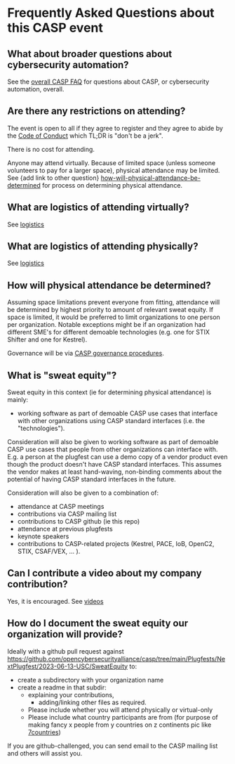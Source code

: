 # Frequently Asked Questions about this CASP event

## What about broader questions about cybersecurity automation?
See the 
[overall CASP FAQ](../../CASP-FAQ.md)
for questions 
about CASP, or cybersecurity automation, overall.

## Are there any restrictions on attending?
The event is open to all if they agree to 
register and they agree to abide by the 
[Code of Conduct](../../../../CODE-OF-CONDUCT.md)
which TL;DR is "don't be a jerk".

There is no cost for attending.

Anyone may attend virtually.
Because of limited space
(unless someone volunteers to pay for a larger space),
physical attendance may be limited.
See {add link to other question} 
[how-will-physical-attendance-be-determined](./faq.md#how-will-physical-attendance-be-determined)
for process on 
determining physical attendance.

## What are logistics of attending virtually?
See [logistics](./logistics.md)

## What are logistics of attending physically?
See [logistics](./logistics.md)

## How will physical attendance be determined?
Assuming space limitations prevent everyone from fitting,
attendance will be determined by 
highest priority to amount of relevant sweat equity.
If space is limited, it would be preferred to limit organizations to
one person per organization. 
Notable exceptions might be if an organization had different SME's
for different demoable technologies (e.g. one for STIX Shifter and one for Kestrel).

Governance will be via [CASP governance procedures](../../../GOVERNANCE.md).

## What is "sweat equity"?
Sweat equity in this context (ie for determining physical attendance) is mainly:
* working software as part of demoable CASP use cases that interface with other organizations using CASP standard interfaces (i.e. the "technologies").

Consideration will also be given to 
working software as part of demoable CASP use cases 
that people from other organizations can interface with. 
E.g. a person at the plugfest can use 
a demo copy of a vendor product 
even though the product doesn't have CASP standard interfaces. 
This assumes the vendor makes 
at least hand-waving, non-binding comments 
about the potential of having CASP standard interfaces in the future. 

Consideration will also be given to a combination of:
* attendance at CASP meetings
* contributions via CASP mailing list
* contributions to CASP github (ie this repo)
* attendance at previous plugfests
* keynote speakers
* contributions to CASP-related projects (Kestrel, PACE, IoB, OpenC2, STIX, CSAF/VEX, ... ).

## Can I contribute a video about my company contribution?
Yes, it is encouraged. See [videos](./SweatEquity/video_list.md)

## How do I document the sweat equity our organization will provide?
Ideally with a github pull request against https://github.com/opencybersecurityalliance/casp/tree/main/Plugfests/NextPlugfest/2023-06-13-USC/SweatEquity to:
- create a subdirectory with your organization name
- create a readme in that subdir:
  -  explaining your contributions, 
     -  adding/linking other files as required.
  -  Please include whether you will attend physically or virtual-only
  -  Please include what country participants are from (for purpose of making fancy x people from y countries on z continents pic like [7countries](../../../Images/7_countries.png))

If you are github-challenged, you can send email to the CASP mailing list 
and others will assist you.
